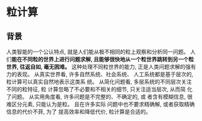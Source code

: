 # 粒计算
## 背景
人类智能的一个公认特点, 就是人们能从极不相同的粒上观察和分析同一问题。 人们**能在不同粒的世界上进行问题求解, 且能够很快地从一个粒世界跳转到另一个粒世界, 往返自如, 毫无困难。** 这种处理不同粒世界的能力, 正是人类问题求解的强有力的表现。 从真实世界看, 许多自然系统、社会系统、
人工系统都是基于层次的, 粒计算可以真实自然地表示这类系
统。 从简化问题看, 多层系统的不同层次关注不同的粒特征, 粒
计算忽略了不必要和不相关的细节, 只关注适当层次, 从而简
化了问题。 从实用角度看, 许多问题是不完整的、不确定的, 或
者含有模糊信息, 很难区分元素, 只能认为是粒。 且在许多实际
问题中也不要求精确解, 或者获取精确信息的代价不菲, 为了
提高效率和降低代价, 粒计算是合适的。
